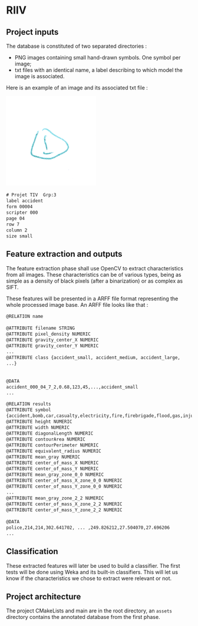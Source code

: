 # RIIV

## Project inputs

The database is constituted of two separated directories : 
- PNG images containing small hand-drawn symbols. One symbol per image;
- txt files with an identical name, a label describing to which model the image is associated. 

Here is an example of an image and its associated txt file : 

![](accident_000_04_7_2.png)
```
# Projet TIV  Grp:3
label accident
form 00004
scripter 000
page 04
row 7
column 2
size small
```

## Feature extraction and outputs

The feature extraction phase shall use OpenCV to extract characteristics from all images. These characteristics can be of various types, being as simple as a density of black pixels (after a binarization) or as complex as SIFT. 

These features will be presented in a ARFF file format representing the whole processed image base. An ARFF file looks like that : 

```
@RELATION name

@ATTRIBUTE filename STRING
@ATTRIBUTE pixel_density NUMERIC
@ATTRIBUTE gravity_center_X NUMERIC
@ATTRIBUTE gravity_center_Y NUMERIC
...
@ATTRIBUTE class {accident_small, accident_medium, accident_large, ...}


@DATA
accident_000_04_7_2,0.68,123,45,...,accident_small
...
```

```
@RELATION results
@ATTRIBUTE symbol {accident,bomb,car,casualty,electricity,fire,firebrigade,flood,gas,injury,paramedics,person,police,roadblock}
@ATTRIBUTE height NUMERIC
@ATTRIBUTE width NUMERIC
@ATTRIBUTE diagonalLength NUMERIC
@ATTRIBUTE contourArea NUMERIC
@ATTRIBUTE contourPerimeter NUMERIC
@ATTRIBUTE equivalent_radius NUMERIC
@ATTRIBUTE mean_gray NUMERIC
@ATTRIBUTE center_of_mass_X NUMERIC
@ATTRIBUTE center_of_mass_Y NUMERIC
@ATTRIBUTE mean_gray_zone_0_0 NUMERIC
@ATTRIBUTE center_of_mass_X_zone_0_0 NUMERIC
@ATTRIBUTE center_of_mass_Y_zone_0_0 NUMERIC
...
@ATTRIBUTE mean_gray_zone_2_2 NUMERIC
@ATTRIBUTE center_of_mass_X_zone_2_2 NUMERIC
@ATTRIBUTE center_of_mass_Y_zone_2_2 NUMERIC

@DATA
police,214,214,302.641702, ... ,249.826212,27.504070,27.696206
...
```

## Classification

These extracted features will later be used to build a classifier. The first tests will be done using Weka and its built-in classifiers. This will let us know if the characteristics we chose to extract were relevant or not.

## Project architecture

The project CMakeLists and main are in the root directory, an `assets` directory contains the annotated database from the first phase.